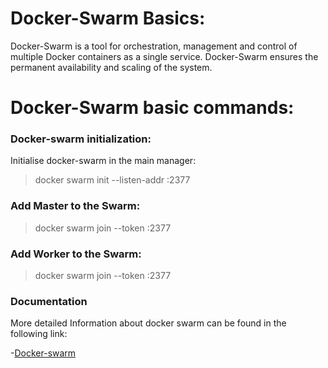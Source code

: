 # Docker-Swarm Basics:

Docker-Swarm is a tool for orchestration, management and control of multiple Docker containers as a single service.
Docker-Swarm ensures the permanent availability and scaling of the system.

# Docker-Swarm basic commands:

### Docker-swarm initialization:

Initialise docker-swarm in the main manager:

> docker swarm init --listen-addr <ip>:2377


### Add Master to the Swarm:

> docker swarm join --token <manager-token> <manager>:2377

### Add Worker to the Swarm:

> docker swarm join --token <worker-token> <manager>:2377

### Documentation

More detailed Information about docker swarm can be found in the following link:

-[Docker-swarm](https://docs.docker.com/engine/swarm/)